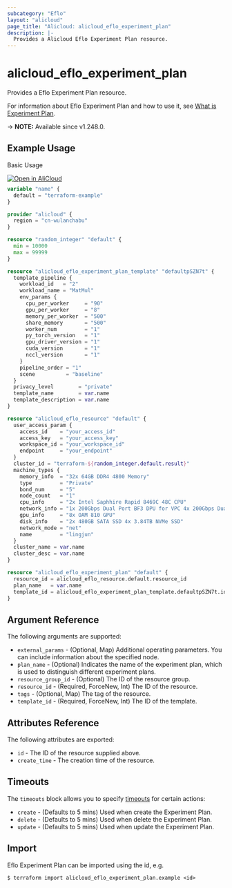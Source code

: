 ```yaml
---
subcategory: "Eflo"
layout: "alicloud"
page_title: "Alicloud: alicloud_eflo_experiment_plan"
description: |-
  Provides a Alicloud Eflo Experiment Plan resource.
---
```


# alicloud_eflo_experiment_plan

Provides a Eflo Experiment Plan resource.



For information about Eflo Experiment Plan and how to use it, see [What is Experiment Plan](https://www.alibabacloud.com/help/en/pai/developer-reference/api-eflo-cnp-2023-08-28-createexperimentplan).

-> **NOTE:** Available since v1.248.0.

## Example Usage

Basic Usage

<div style="display: block;margin-bottom: 40px;"><div class="oics-button" style="float: right;position: absolute;margin-bottom: 10px;">
  <a href="https://api.aliyun.com/terraform?resource=alicloud_eflo_experiment_plan&exampleId=24bb02bc-489e-e03d-6b04-dc8d18d0c9ea061b843c&activeTab=example&spm=docs.r.eflo_experiment_plan.0.24bb02bc48&intl_lang=EN_US" target="_blank">
    <img alt="Open in AliCloud" src="https://img.alicdn.com/imgextra/i1/O1CN01hjjqXv1uYUlY56FyX_!!6000000006049-55-tps-254-36.svg" style="max-height: 44px; max-width: 100%;">
  </a>
</div></div>

```terraform
variable "name" {
  default = "terraform-example"
}

provider "alicloud" {
  region = "cn-wulanchabu"
}

resource "random_integer" "default" {
  min = 10000
  max = 99999
}

resource "alicloud_eflo_experiment_plan_template" "defaultpSZN7t" {
  template_pipeline {
    workload_id   = "2"
    workload_name = "MatMul"
    env_params {
      cpu_per_worker     = "90"
      gpu_per_worker     = "8"
      memory_per_worker  = "500"
      share_memory       = "500"
      worker_num         = "1"
      py_torch_version   = "1"
      gpu_driver_version = "1"
      cuda_version       = "1"
      nccl_version       = "1"
    }
    pipeline_order = "1"
    scene          = "baseline"
  }
  privacy_level        = "private"
  template_name        = var.name
  template_description = var.name
}

resource "alicloud_eflo_resource" "default" {
  user_access_param {
    access_id    = "your_access_id"
    access_key   = "your_access_key"
    workspace_id = "your_workspace_id"
    endpoint     = "your_endpoint"
  }
  cluster_id = "terraform-${random_integer.default.result}"
  machine_types {
    memory_info  = "32x 64GB DDR4 4800 Memory"
    type         = "Private"
    bond_num     = "5"
    node_count   = "1"
    cpu_info     = "2x Intel Saphhire Rapid 8469C 48C CPU"
    network_info = "1x 200Gbps Dual Port BF3 DPU for VPC 4x 200Gbps Dual Port EIC"
    gpu_info     = "8x OAM 810 GPU"
    disk_info    = "2x 480GB SATA SSD 4x 3.84TB NVMe SSD"
    network_mode = "net"
    name         = "lingjun"
  }
  cluster_name = var.name
  cluster_desc = var.name
}

resource "alicloud_eflo_experiment_plan" "default" {
  resource_id = alicloud_eflo_resource.default.resource_id
  plan_name   = var.name
  template_id = alicloud_eflo_experiment_plan_template.defaultpSZN7t.id
}
```

## Argument Reference

The following arguments are supported:
* `external_params` - (Optional, Map) Additional operating parameters. You can include information about the specified node.
* `plan_name` - (Optional) Indicates the name of the experiment plan, which is used to distinguish different experiment plans.
* `resource_group_id` - (Optional) The ID of the resource group.
* `resource_id` - (Required, ForceNew, Int) The ID of the resource.
* `tags` - (Optional, Map) The tag of the resource.
* `template_id` - (Required, ForceNew, Int) The ID of the template.

## Attributes Reference

The following attributes are exported:
* `id` - The ID of the resource supplied above.
* `create_time` - The creation time of the resource.

## Timeouts

The `timeouts` block allows you to specify [timeouts](https://developer.hashicorp.com/terraform/language/resources/syntax#operation-timeouts) for certain actions:
* `create` - (Defaults to 5 mins) Used when create the Experiment Plan.
* `delete` - (Defaults to 5 mins) Used when delete the Experiment Plan.
* `update` - (Defaults to 5 mins) Used when update the Experiment Plan.

## Import

Eflo Experiment Plan can be imported using the id, e.g.

```shell
$ terraform import alicloud_eflo_experiment_plan.example <id>
```

